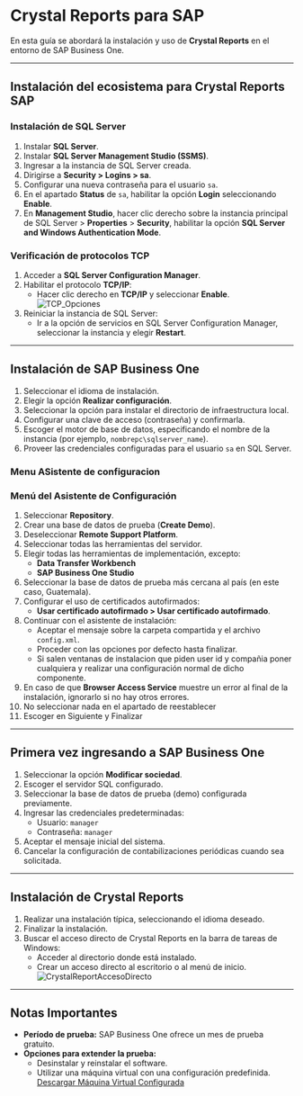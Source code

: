 # Crystal Reports para SAP
En esta guía se abordará la instalación y uso de **Crystal Reports** en el entorno de SAP Business One. 

---

## Instalación del ecosistema para Crystal Reports SAP

### Instalación de SQL Server
1. Instalar **SQL Server**.
2. Instalar **SQL Server Management Studio (SSMS)**.
3. Ingresar a la instancia de SQL Server creada.
4. Dirigirse a **Security > Logins > sa**.
5. Configurar una nueva contraseña para el usuario `sa`.
6. En el apartado **Status** de `sa`, habilitar la opción **Login** seleccionando **Enable**.
7. En **Management Studio**, hacer clic derecho sobre la instancia principal de SQL Server > **Properties** > **Security**, habilitar la opción **SQL Server and Windows Authentication Mode**.

### Verificación de protocolos TCP
1. Acceder a **SQL Server Configuration Manager**.
2. Habilitar el protocolo **TCP/IP**:
   - Hacer clic derecho en **TCP/IP** y seleccionar **Enable**.
   ![TCP_Opciones](https://github.com/user-attachments/assets/ba15b6b3-f0d8-4699-b515-2a6fd83e5579)
3. Reiniciar la instancia de SQL Server:
   - Ir a la opción de servicios en SQL Server Configuration Manager, seleccionar la instancia y elegir **Restart**.


---

## Instalación de SAP Business One
1. Seleccionar el idioma de instalación.
2. Elegir la opción **Realizar configuración**.
3. Seleccionar la opción para instalar el directorio de infraestructura local.
4. Configurar una clave de acceso (contraseña) y confirmarla.
5. Escoger el motor de base de datos, especificando el nombre de la instancia (por ejemplo, `nombrepc\sqlserver_name`).
6. Proveer las credenciales configuradas para el usuario `sa` en SQL Server.

### Menu ASistente de configuracion
### Menú del Asistente de Configuración
1. Seleccionar **Repository**.
2. Crear una base de datos de prueba (**Create Demo**).
3. Deseleccionar **Remote Support Platform**.
4. Seleccionar todas las herramientas del servidor.
5. Elegir todas las herramientas de implementación, excepto:
   - **Data Transfer Workbench**
   - **SAP Business One Studio**
6. Seleccionar la base de datos de prueba más cercana al país (en este caso, Guatemala).
7. Configurar el uso de certificados autofirmados:
   - **Usar certificado autofirmado > Usar certificado autofirmado**.
8. Continuar con el asistente de instalación:
   - Aceptar el mensaje sobre la carpeta compartida y el archivo `config.xml`.
   - Proceder con las opciones por defecto hasta finalizar.
   - Si salen ventanas de instalacion que piden user id y compañia poner cualquiera y realizar una configuración normal de dicho componente.
9. En caso de que **Browser Access Service** muestre un error al final de la instalación, ignorarlo si no hay otros errores.
10. No seleccionar nada en el apartado de reestablecer
11. Escoger en Siguiente y Finalizar

---



## Primera vez ingresando a SAP Business One
1. Seleccionar la opción **Modificar sociedad**.
2. Escoger el servidor SQL configurado.
3. Seleccionar la base de datos de prueba (demo) configurada previamente.
4. Ingresar las credenciales predeterminadas:
   - Usuario: `manager`
   - Contraseña: `manager`
5. Aceptar el mensaje inicial del sistema.
6. Cancelar la configuración de contabilizaciones periódicas cuando sea solicitada.



---

## Instalación de Crystal Reports
1. Realizar una instalación típica, seleccionando el idioma deseado.
2. Finalizar la instalación.
3. Buscar el acceso directo de Crystal Reports en la barra de tareas de Windows:
   - Acceder al directorio donde está instalado.
   - Crear un acceso directo al escritorio o al menú de inicio.
   ![CrystalReportAccesoDirecto](https://github.com/user-attachments/assets/b3f90464-4b7a-4b58-bbbe-86f103e497e3)

---

## Notas Importantes
- **Período de prueba:** SAP Business One ofrece un mes de prueba gratuito. 
- **Opciones para extender la prueba:**
   - Desinstalar y reinstalar el software.
   - Utilizar una máquina virtual con una configuración predefinida.  
     [Descargar Máquina Virtual Configurada](https://dmoncada-my.sharepoint.com/:f:/g/personal/services_moncadaservices_tech/EnNQdKu14D1Oq7GkmOV5imABMNPoJHdqGlM86KZXu3VJNA?e=t0vOde)
